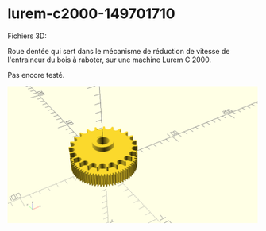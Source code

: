 # lurem-c2000-149701710

Fichiers 3D:

Roue dentée qui sert dans le mécanisme de réduction de vitesse de l'entraineur du bois à raboter, sur une machine Lurem C 2000.

Pas encore testé.


![apercu](roue-lurem.png)